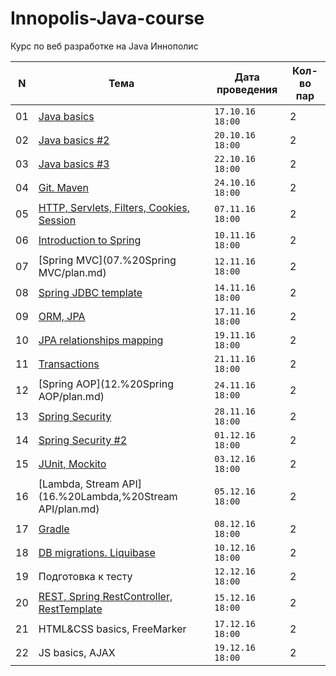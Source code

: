# Innopolis-Java-course
Курс по веб разработке на Java Иннополис

N | Тема | Дата проведения | Кол-во пар
--- | ------------ | ------------- | -------------
01 | [Java basics](01.%20Java%20basics/plan.md) | `17.10.16 18:00` | 2
02 | [Java basics #2](02.%20Java%20basics%20%232/plan.md) | `20.10.16 18:00` | 2
03 | [Java basics #3](03.%20Java%20basics%20%233/plan.md) | `22.10.16 18:00` | 2
04 | [Git. Maven](04.%20Git.%20Maven/plan.md) | `24.10.16 18:00` | 2
05 | [HTTP, Servlets, Filters, Cookies, Session](05.%20Servlets/plan.md) | `07.11.16 18:00` | 2
06 | [Introduction to Spring](06.%20Spring%20Context/plan.md) | `10.11.16 18:00` | 2
07 | [Spring MVC](07.%20Spring MVC/plan.md) | `12.11.16 18:00` | 2
08 | [Spring JDBC template](08.%20Spring%20JDBC%20template/plan.md) | `14.11.16 18:00` | 2
09 | [ORM, JPA](09.%20ORM,%20JPA/plan.md) | `17.11.16 18:00` | 2
10 | [JPA relationships mapping](10.%20JPA%20relationships%20mapping/plan.md) | `19.11.16 18:00` | 2
11 | [Transactions](11.%20Transactions/plan.md) | `21.11.16 18:00` | 2
12 | [Spring AOP](12.%20Spring AOP/plan.md) | `24.11.16 18:00` | 2
13 | [Spring Security](13.%20Spring%20Security/plan.md) | `28.11.16 18:00` | 2
14 | [Spring Security #2](14.%20Spring%20Security%20%232/plan.md) | `01.12.16 18:00` | 2
15 | [JUnit, Mockito](15.%20JUnit%2C%20Mockito/plan.md) | `03.12.16 18:00` | 2
16 | [Lambda, Stream API](16.%20Lambda,%20Stream API/plan.md) | `05.12.16 18:00` | 2
17 | [Gradle](17.%20Gradle/plan.md) | `08.12.16 18:00` | 2
18 | [DB migrations. Liquibase](18.%20DB%20migrations.%20Liquibase/plan.md) | `10.12.16 18:00` | 2
19 | Подготовка к тесту | `12.12.16 18:00` | 2
20 | [REST, Spring RestController, RestTemplate](20.%20REST/plan.md) | `15.12.16 18:00` | 2
21 | HTML&CSS basics, FreeMarker | `17.12.16 18:00` | 2
22 | JS basics, AJAX | `19.12.16 18:00` | 2


